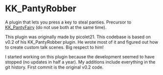 # KK_PantyRobber
A plugin that lets you press a key to steal panties. Precursor to [KK_PantyFairy](https://github.com/ManlyMarco/KK_PantyFairy) (do not use both at the same time).

This plugin was originally made by picolet21. This codebase is based on v0.2 of his KK_PantyRobber plugin.
He wrote most of it and figured out how to create custom talk scenes. Big respect to him!

I started working on this plugin because the development seemed to have stopped (no updates in half a year).
My additions include everything in the git history. First commit is the original v0.2 code.
